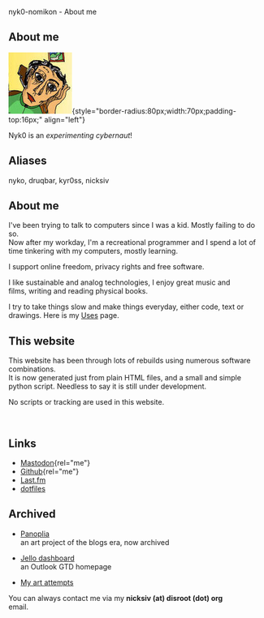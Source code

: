 nyk0-nomikon - About me

## About me

![](img/profile.jpg){style="border-radius:80px;width:70px;padding-top:16px;" align="left"}

Nyk0 is an *experimenting cybernaut*!

## Aliases

nyko, druqbar, kyr0ss, nicksiv

## About me 

I've been trying to talk to computers since I was a kid. Mostly failing to do so.\
Now after my workday, I'm a recreational programmer and I spend a lot of time tinkering with my computers, mostly learning.

I support online freedom, privacy rights and free software.

I like sustainable and analog technologies, I enjoy great music and\
films, writing and reading physical books.

I try to take things slow and make things everyday, either code, text or\
drawings. Here is my [Uses](uses.html) page.

## This website

This website has been through lots of rebuilds using numerous software combinations.\
It is now generated just from plain HTML files, and a small and simple\
python script. Needless to say it is still under development.

No scripts or tracking are used in this website.

 

## Links

-   [Mastodon](https://mastodon.social/@nicksiv){rel="me"}
-   [Github](https://github.com/nicksiv){rel="me"}
-   [Last.fm](https://www.last.fm/user/nicksiv)
-   [dotfiles](https://codeberg.org/nyk0/dotfiles)

## Archived

-   [Panoplia](https://panoplia.wordpress.com)\
    an art project of the blogs era, now archived

-   [Jello dashboard](https://github.com/nicksiv/jello-dashboard)\
    an Outlook GTD homepage

-   [My art attempts](https://www.deviantart.com/nsivridis/gallery/all)

You can always contact me via my **nicksiv (at) disroot (dot) org**\
email.
